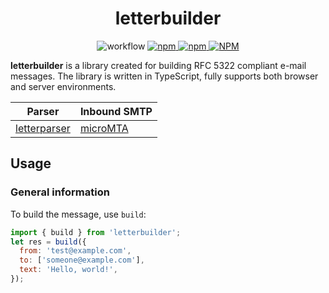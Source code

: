 <h1 align="center">
  letterbuilder
</h1>

<p align="center">
<img alt="workflow" src="https://img.shields.io/github/workflow/status/mat-sz/letterbuilder/Node.js%20CI%20(yarn)">
<a href="https://npmjs.com/package/letterbuilder">
<img alt="npm" src="https://img.shields.io/npm/v/letterbuilder">
<img alt="npm" src="https://img.shields.io/npm/dw/letterbuilder">
<img alt="NPM" src="https://img.shields.io/npm/l/letterbuilder">
</a>
</p>

**letterbuilder** is a library created for building RFC 5322 compliant e-mail messages. The library is written in TypeScript, fully supports both browser and server environments.

| Parser                                                 | Inbound SMTP                                   |
| ------------------------------------------------------ | ---------------------------------------------- |
| [letterparser](https://github.com/mat-sz/letterparser) | [microMTA](https://github.com/mat-sz/microMTA) |

## Usage

### General information

To build the message, use `build`:

```js
import { build } from 'letterbuilder';
let res = build({
  from: 'test@example.com',
  to: ['someone@example.com'],
  text: 'Hello, world!',
});
```
